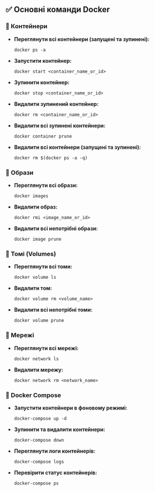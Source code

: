 ## ✅ Основні команди Docker

### 🔹 Контейнери

-   **Переглянути всі контейнери (запущені та зупинені):**
    
    `docker ps -a` 
    
-   **Запустити контейнер:**
    
    `docker start <container_name_or_id>` 
    
-   **Зупинити контейнер:**
    
    `docker stop <container_name_or_id>` 
    
-   **Видалити зупинений контейнер:**
    
    `docker rm <container_name_or_id>` 
    
-   **Видалити всі зупинені контейнери:**
    
    `docker container prune` 
    
-   **Видалити всі контейнери (запущені та зупинені):**
    
    `docker rm $(docker ps -a -q)` 
    

### 🔹 Образи

-   **Переглянути всі образи:**
    
    `docker images` 
    
-   **Видалити образ:**
    
    `docker rmi <image_name_or_id>` 
    
-   **Видалити всі непотрібні образи:**
    
    `docker image prune` 
    

### 🔹 Томі (Volumes)

-   **Переглянути всі томи:**
    
    `docker volume ls` 
    
-   **Видалити том:**
    
    `docker volume rm <volume_name>` 
    
-   **Видалити всі непотрібні томи:**
    
    `docker volume prune` 
    

### 🔹 Мережі

-   **Переглянути всі мережі:**
    
    `docker network ls` 
    
-   **Видалити мережу:**
    
    `docker network rm <network_name>` 
    

### 🔹 Docker Compose

-   **Запустити контейнери в фоновому режимі:**
    
    `docker-compose up -d` 
    
-   **Зупинити та видалити контейнери:**
    
    `docker-compose down` 
    
-   **Переглянути логи контейнерів:**
    
    `docker-compose logs` 
    
-   **Перевірити статус контейнерів:**
    
    `docker-compose ps`
